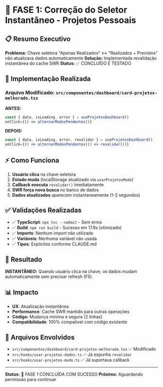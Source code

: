 # 🚀 FASE 1: Correção do Seletor Instantâneo - Projetos Pessoais

## 📋 Resumo Executivo
**Problema:** Chave seletora "Apenas Realizados" ↔ "Realizados + Previstos" não atualizava dados automaticamente
**Solução:** Implementada revalidação instantânea do cache SWR
**Status:** ✅ CONCLUÍDO E TESTADO

## 🔧 Implementação Realizada

### Arquivo Modificado: `src/componentes/dashboard/card-projetos-melhorado.tsx`

**ANTES:**
```typescript
const { data, isLoading, error } = useProjetosDashboard()
onClick={() => alternarModosPendentes()}
```

**DEPOIS:**
```typescript
const { data, isLoading, error, revalidar } = useProjetosDashboard()
onClick={() => alternarModosPendentes(() => revalidar())}
```

## ⚡ Como Funciona

1. **Usuário clica** na chave seletora
2. **Estado muda** (localStorage atualizado via `usarProjetosModo`)
3. **Callback executa** `revalidar()` imediatamente
4. **SWR força nova busca** no banco de dados
5. **Dados atualizados** aparecem instantaneamente (1-2 segundos)

## ✅ Validações Realizadas

- ✅ **TypeScript**: `npx tsc --noEmit` - Sem erros
- ✅ **Build**: `npm run build` - Sucesso em 17.8s (otimizado)
- ✅ **Imports**: Nenhum import não utilizado
- ✅ **Variáveis**: Nenhuma variável não usada
- ✅ **Tipos**: Explícitos conforme CLAUDE.md

## 🎯 Resultado

**INSTANTÂNEO:** Quando usuário clica na chave, os dados mudam automaticamente sem precisar refresh (F5).

## 📊 Impacto

- **UX**: Atualização instantânea 
- **Performance**: Cache SWR mantido para outras operações
- **Código**: Mudança mínima e segura (2 linhas)
- **Compatibilidade**: 100% compatível com código existente

## 🔗 Arquivos Envolvidos

- `src/componentes/dashboard/card-projetos-melhorado.tsx` ✅ Modificado
- `src/hooks/usar-projetos-dados.ts` ✅ Já expunha `revalidar`
- `src/hooks/usar-projetos-modo.ts` ✅ Já suportava callback

---

**Status:** 🎉 FASE 1 CONCLUÍDA COM SUCESSO
**Próximo:** Aguardando permissão para continuar